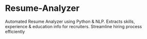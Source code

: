 # Resume-Analyzer
Automated Resume Analyzer using Python &amp; NLP. Extracts skills, experience &amp; education info for recruiters. Streamline hiring process efficiently
